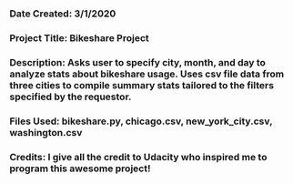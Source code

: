 ### Date Created:  3/1/2020

### Project Title:  Bikeshare Project

### Description:  Asks user to specify city, month, and day to analyze stats about bikeshare usage.  Uses csv file data from three cities to compile summary stats tailored to the filters specified by the requestor.

### Files Used:  bikeshare.py, chicago.csv, new_york_city.csv, washington.csv

### Credits:  I give all the credit to Udacity who inspired me to program this awesome project!
